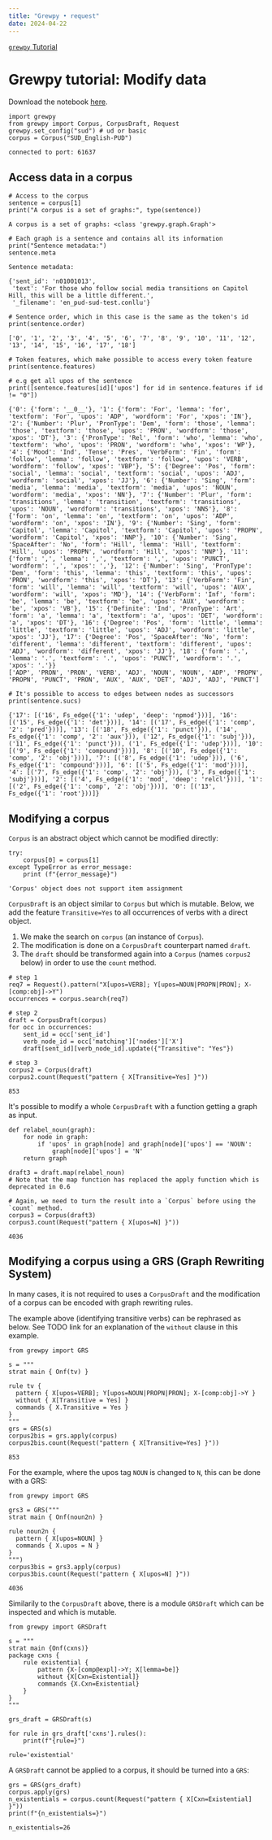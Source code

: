 ```yaml
---
title: "Grewpy • request"
date: 2024-04-22
---
```


[`grewpy` Tutorial](../tutorial)

# Grewpy tutorial: Modify data

Download the notebook [here](../modify_data.ipynb).

```python_alt
import grewpy
from grewpy import Corpus, CorpusDraft, Request
grewpy.set_config("sud") # ud or basic
corpus = Corpus("SUD_English-PUD")
```

    connected to port: 61637

## Access data in a corpus

```python_alt
# Access to the corpus
sentence = corpus[1]
print("A corpus is a set of graphs:", type(sentence))
```

    A corpus is a set of graphs: <class 'grewpy.graph.Graph'>

```python_alt
# Each graph is a sentence and contains all its information
print("Sentence metadata:")
sentence.meta
```

    Sentence metadata:

    {'sent_id': 'n01001013',
     'text': 'For those who follow social media transitions on Capitol Hill, this will be a little different.',
     '_filename': 'en_pud-sud-test.conllu'}

```python_alt
# Sentence order, which in this case is the same as the token's id
print(sentence.order)
```

    ['0', '1', '2', '3', '4', '5', '6', '7', '8', '9', '10', '11', '12', '13', '14', '15', '16', '17', '18']

```python_alt
# Token features, which make possible to access every token feature
print(sentence.features)

# e.g get all upos of the sentence
print([sentence.features[id]['upos'] for id in sentence.features if id != "0"])
```

    {'0': {'form': '__0__'}, '1': {'form': 'For', 'lemma': 'for', 'textform': 'For', 'upos': 'ADP', 'wordform': 'For', 'xpos': 'IN'}, '2': {'Number': 'Plur', 'PronType': 'Dem', 'form': 'those', 'lemma': 'those', 'textform': 'those', 'upos': 'PRON', 'wordform': 'those', 'xpos': 'DT'}, '3': {'PronType': 'Rel', 'form': 'who', 'lemma': 'who', 'textform': 'who', 'upos': 'PRON', 'wordform': 'who', 'xpos': 'WP'}, '4': {'Mood': 'Ind', 'Tense': 'Pres', 'VerbForm': 'Fin', 'form': 'follow', 'lemma': 'follow', 'textform': 'follow', 'upos': 'VERB', 'wordform': 'follow', 'xpos': 'VBP'}, '5': {'Degree': 'Pos', 'form': 'social', 'lemma': 'social', 'textform': 'social', 'upos': 'ADJ', 'wordform': 'social', 'xpos': 'JJ'}, '6': {'Number': 'Sing', 'form': 'media', 'lemma': 'media', 'textform': 'media', 'upos': 'NOUN', 'wordform': 'media', 'xpos': 'NN'}, '7': {'Number': 'Plur', 'form': 'transitions', 'lemma': 'transition', 'textform': 'transitions', 'upos': 'NOUN', 'wordform': 'transitions', 'xpos': 'NNS'}, '8': {'form': 'on', 'lemma': 'on', 'textform': 'on', 'upos': 'ADP', 'wordform': 'on', 'xpos': 'IN'}, '9': {'Number': 'Sing', 'form': 'Capitol', 'lemma': 'Capitol', 'textform': 'Capitol', 'upos': 'PROPN', 'wordform': 'Capitol', 'xpos': 'NNP'}, '10': {'Number': 'Sing', 'SpaceAfter': 'No', 'form': 'Hill', 'lemma': 'Hill', 'textform': 'Hill', 'upos': 'PROPN', 'wordform': 'Hill', 'xpos': 'NNP'}, '11': {'form': ',', 'lemma': ',', 'textform': ',', 'upos': 'PUNCT', 'wordform': ',', 'xpos': ','}, '12': {'Number': 'Sing', 'PronType': 'Dem', 'form': 'this', 'lemma': 'this', 'textform': 'this', 'upos': 'PRON', 'wordform': 'this', 'xpos': 'DT'}, '13': {'VerbForm': 'Fin', 'form': 'will', 'lemma': 'will', 'textform': 'will', 'upos': 'AUX', 'wordform': 'will', 'xpos': 'MD'}, '14': {'VerbForm': 'Inf', 'form': 'be', 'lemma': 'be', 'textform': 'be', 'upos': 'AUX', 'wordform': 'be', 'xpos': 'VB'}, '15': {'Definite': 'Ind', 'PronType': 'Art', 'form': 'a', 'lemma': 'a', 'textform': 'a', 'upos': 'DET', 'wordform': 'a', 'xpos': 'DT'}, '16': {'Degree': 'Pos', 'form': 'little', 'lemma': 'little', 'textform': 'little', 'upos': 'ADJ', 'wordform': 'little', 'xpos': 'JJ'}, '17': {'Degree': 'Pos', 'SpaceAfter': 'No', 'form': 'different', 'lemma': 'different', 'textform': 'different', 'upos': 'ADJ', 'wordform': 'different', 'xpos': 'JJ'}, '18': {'form': '.', 'lemma': '.', 'textform': '.', 'upos': 'PUNCT', 'wordform': '.', 'xpos': '.'}}
    ['ADP', 'PRON', 'PRON', 'VERB', 'ADJ', 'NOUN', 'NOUN', 'ADP', 'PROPN', 'PROPN', 'PUNCT', 'PRON', 'AUX', 'AUX', 'DET', 'ADJ', 'ADJ', 'PUNCT']

```python_alt
# It's possible to access to edges between nodes as successors
print(sentence.sucs)
```

    {'17': [('16', Fs_edge({'1': 'udep', 'deep': 'npmod'}))], '16': [('15', Fs_edge({'1': 'det'}))], '14': [('17', Fs_edge({'1': 'comp', '2': 'pred'}))], '13': [('18', Fs_edge({'1': 'punct'})), ('14', Fs_edge({'1': 'comp', '2': 'aux'})), ('12', Fs_edge({'1': 'subj'})), ('11', Fs_edge({'1': 'punct'})), ('1', Fs_edge({'1': 'udep'}))], '10': [('9', Fs_edge({'1': 'compound'}))], '8': [('10', Fs_edge({'1': 'comp', '2': 'obj'}))], '7': [('8', Fs_edge({'1': 'udep'})), ('6', Fs_edge({'1': 'compound'}))], '6': [('5', Fs_edge({'1': 'mod'}))], '4': [('7', Fs_edge({'1': 'comp', '2': 'obj'})), ('3', Fs_edge({'1': 'subj'}))], '2': [('4', Fs_edge({'1': 'mod', 'deep': 'relcl'}))], '1': [('2', Fs_edge({'1': 'comp', '2': 'obj'}))], '0': [('13', Fs_edge({'1': 'root'}))]}

## Modifying a corpus
`Corpus` is an abstract object which cannot be modified directly:

```python_alt
try:
	corpus[0] = corpus[1]
except TypeError as error_message:
	print (f"{error_message}")
```

    'Corpus' object does not support item assignment

`CorpusDraft` is an object similar to `Corpus` but which is mutable.
Below, we add the feature `Transitive=Yes` to all occurrences of verbs with a direct object.

1. We make the search on `corpus` (an instance of `Corpus`).
2. The modification is done on a `CorpusDraft` counterpart named `draft`.
3. The `draft` should be transformed again into a `Corpus` (names `corpus2` below) in order to use the `count` method.

```python_alt
# step 1
req7 = Request().pattern("X[upos=VERB]; Y[upos=NOUN|PROPN|PRON]; X-[comp:obj]->Y")
occurrences = corpus.search(req7)

# step 2
draft = CorpusDraft(corpus)
for occ in occurrences:
    sent_id = occ['sent_id']
    verb_node_id = occ['matching']['nodes']['X']
    draft[sent_id][verb_node_id].update({"Transitive": "Yes"})

# step 3
corpus2 = Corpus(draft)
corpus2.count(Request("pattern { X[Transitive=Yes] }"))
```

    853

It's possible to modify a whole `CorpusDraft` with a function getting a graph as input.

```python_alt
def relabel_noun(graph):
    for node in graph:
        if 'upos' in graph[node] and graph[node]['upos'] == 'NOUN':
            graph[node]['upos'] = 'N'
    return graph

draft3 = draft.map(relabel_noun)
# Note that the map function has replaced the apply function which is deprecated in 0.6

# Again, we need to turn the result into a `Corpus` before using the `count` method.
corpus3 = Corpus(draft3)
corpus3.count(Request("pattern { X[upos=N] }"))
```

    4036

## Modifying a corpus using a GRS (Graph Rewriting System)
In many cases, it is not required to uses a `CorpusDraft` and the modification of a corpus can be encoded with graph rewriting rules.

The example above (identifying transitive verbs) can be rephrased as below.
See TODO link for an explanation of the `without` clause in this example.

```python_alt
from grewpy import GRS

s = """
strat main { Onf(tv) }

rule tv {
  pattern { X[upos=VERB]; Y[upos=NOUN|PROPN|PRON]; X-[comp:obj]->Y }
  without { X[Transitive = Yes] }
  commands { X.Transitive = Yes }
}
"""
grs = GRS(s)
corpus2bis = grs.apply(corpus)
corpus2bis.count(Request("pattern { X[Transitive=Yes] }"))
```

    853

For the example, where the upos tag `NOUN` is changed to `N`, this can be done with a GRS:

```python_alt
from grewpy import GRS

grs3 = GRS("""
strat main { Onf(noun2n) }

rule noun2n {
  pattern { X[upos=NOUN] }
  commands { X.upos = N }
}
""")
corpus3bis = grs3.apply(corpus)
corpus3bis.count(Request("pattern { X[upos=N] }"))
```

    4036

Similarily to the `CorpusDraft` above, there is a module `GRSDraft` which can be inspected and which is mutable.

```python_alt
from grewpy import GRSDraft

s = """
strat main {Onf(cxns)}
package cxns {
    rule existential {
        pattern {X-[comp@expl]->Y; X[lemma=be]}
        without {X[Cxn=Existential]}
        commands {X.Cxn=Existential}
    }
}
"""

grs_draft = GRSDraft(s)

for rule in grs_draft['cxns'].rules():
    print(f"{rule=}")
```

    rule='existential'

A `GRSDraft` cannot be applied to a corpus, it should be turned into a `GRS`:

```python_alt
grs = GRS(grs_draft)
corpus.apply(grs)
n_existentials = corpus.count(Request("pattern { X[Cxn=Existential] }"))
print(f"{n_existentials=}")
```

    n_existentials=26
